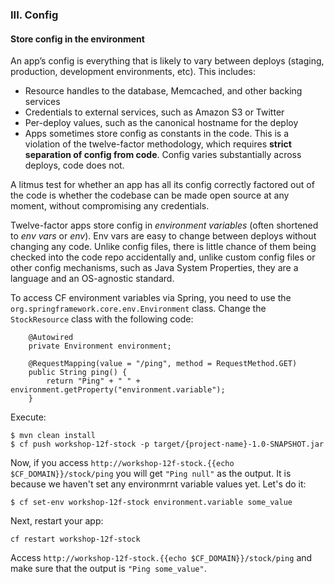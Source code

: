 ### III. Config
#### Store config in the environment

An app’s config is everything that is likely to vary between deploys (staging, production, development environments, etc). This includes:

* Resource handles to the database, Memcached, and other backing services
* Credentials to external services, such as Amazon S3 or Twitter
* Per-deploy values, such as the canonical hostname for the deploy
* Apps sometimes store config as constants in the code. This is a violation of the twelve-factor methodology, which requires **strict separation of config from code**. Config varies substantially across deploys, code does not.

A litmus test for whether an app has all its config correctly factored out of the code is whether the codebase can be made open source at any moment, without compromising any credentials.

Twelve-factor apps store config in *environment variables* (often shortened to *env vars* or *env*). Env vars are easy to change between deploys without changing any code. Unlike config files, there is little chance of them being checked into the code repo accidentally and, unlike custom config files or other config mechanisms, such as Java System Properties, they are a language and an OS-agnostic standard.

To access CF environment variables via Spring, you need to use the `org.springframework.core.env.Environment` class.
Change the `StockResource` class with the following code:

```
    @Autowired
    private Environment environment;

    @RequestMapping(value = "/ping", method = RequestMethod.GET)
    public String ping() {
        return "Ping" + " " + environment.getProperty("environment.variable");
    }
```

Execute:

```
$ mvn clean install
$ cf push workshop-12f-stock -p target/{project-name}-1.0-SNAPSHOT.jar
```

Now, if you access `http://workshop-12f-stock.{{echo $CF_DOMAIN}}/stock/ping` you will get `"Ping null"` as the output. It is because we haven't set any environmrnt variable values yet. Let's do it:

```
$ cf set-env workshop-12f-stock environment.variable some_value
```

Next, restart your app:

```
cf restart workshop-12f-stock
```

Access `http://workshop-12f-stock.{{echo $CF_DOMAIN}}/stock/ping` and make sure that the output is `"Ping some_value"`.